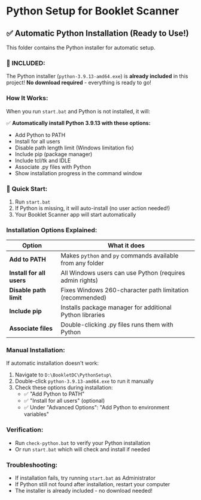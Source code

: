 # Python Setup for Booklet Scanner

## ✅ Automatic Python Installation (Ready to Use!)

This folder contains the Python installer for automatic setup.

### 🎉 **INCLUDED:** 
The Python installer (`python-3.9.13-amd64.exe`) is **already included** in this project!
**No download required** - everything is ready to go!

### How It Works:
When you run `start.bat` and Python is not installed, it will:

✅ **Automatically install Python 3.9.13 with these options:**
- Add Python to PATH
- Install for all users
- Disable path length limit (Windows limitation fix)
- Include pip (package manager)
- Include tcl/tk and IDLE
- Associate .py files with Python
- Show installation progress in the command window

### 🚀 **Quick Start:**
1. Run `start.bat` 
2. If Python is missing, it will auto-install (no user action needed!)
3. Your Booklet Scanner app will start automatically

### Installation Options Explained:

| Option | What it does |
|--------|-------------|
| **Add to PATH** | Makes `python` and `py` commands available from any folder |
| **Install for all users** | All Windows users can use Python (requires admin rights) |
| **Disable path limit** | Fixes Windows 260-character path limitation (recommended) |
| **Include pip** | Installs package manager for additional Python libraries |
| **Associate files** | Double-clicking .py files runs them with Python |

### Manual Installation:
If automatic installation doesn't work:
1. Navigate to `D:\BookletDC\PythonSetup\`
2. Double-click `python-3.9.13-amd64.exe` to run it manually
3. Check these options during installation:
   - ✅ "Add Python to PATH"
   - ✅ "Install for all users" (optional)
   - ✅ Under "Advanced Options": "Add Python to environment variables"

### Verification:
- Run `check-python.bat` to verify your Python installation
- Or run `start.bat` which will check and install if needed

### Troubleshooting:
- If installation fails, try running `start.bat` as Administrator
- If Python still not found after installation, restart your computer
- The installer is already included - no download needed!
